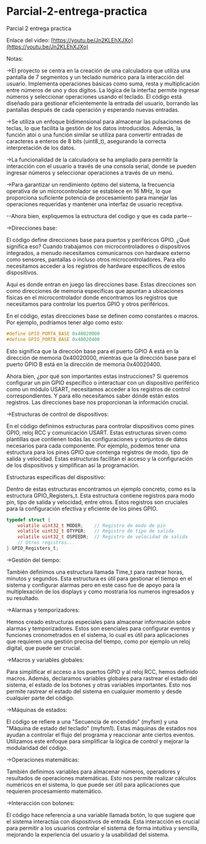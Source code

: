 # Parcial-2-entrega-practica
Parcial 2 entrega practica

Enlace del video: [https://youtu.be/Jn2KLEhXJXo](https://youtu.be/Jn2KLEhXJXo)

Notas:

->El proyecto se centra en la creación de una calculadora que utiliza una pantalla de 7 segmentos y un teclado numérico para la interacción del usuario. Implementa operaciones básicas como suma, resta y multiplicación entre números de uno y dos dígitos. La lógica de la interfaz permite ingresar números y seleccionar operaciones usando el teclado. El código está diseñado para gestionar eficientemente la entrada del usuario, borrando las pantallas después de cada operación y esperando nuevas entradas.

->Se utiliza un enfoque bidimensional para almacenar las pulsaciones de teclas, lo que facilita la gestión de los datos introducidos. Además, la función atoi o una función similar se utiliza para convertir entradas de caracteres a enteros de 8 bits (uint8_t), asegurando la correcta interpretación de los datos.

->La funcionalidad de la calculadora se ha ampliado para permitir la interacción con el usuario a través de una consola serial, donde se pueden ingresar números y seleccionar operaciones a través de un menú. 

->Para garantizar un rendimiento óptimo del sistema, la frecuencia operativa de un microcontrolador se establece en 16 MHz, lo que proporciona suficiente potencia de procesamiento para manejar las operaciones requeridas y mantener una interfaz de usuario receptiva.

--Ahora bien, expliquemos la estructura del codigo y que es cada parte--

->Direcciones base:

El código define direcciones base para puertos y periféricos GPIO. ¿Qué significa eso? Cuando trabajamos con microcontroladores o dispositivos integrados, a menudo necesitamos comunicarnos con hardware externo como sensores, pantallas o incluso otros microcontroladores. Para ello necesitamos acceder a los registros de hardware específicos de estos dispositivos.

Aquí es donde entran en juego las direcciones base. Estas direcciones son como direcciones de memoria específicas que apuntan a ubicaciones físicas en el microcontrolador donde encontramos los registros que necesitamos para controlar los puertos GPIO y otros periféricos.

En el código, estas direcciones base se definen como constantes o macros. Por ejemplo, podríamos tener algo como esto: 
```c
#define GPIO_PORTA_BASE 0x40020000
#define GPIO_PORTB_BASE 0x40020400
```
Esto significa que la dirección base para el puerto GPIO A está en la dirección de memoria 0x40020000, mientras que la dirección base para el puerto GPIO B está en la dirección de memoria 0x40020400.

Ahora bien, ¿por qué son importantes estas instrucciones? Si queremos configurar un pin GPIO específico o interactuar con un dispositivo periférico como un módulo USART, necesitamos acceder a los registros de control correspondientes. Y para ello necesitamos saber dónde están estos registros. Las direcciones base nos proporcionan la información crucial.

->Estructuras de control de dispositivos:

En el código definimos estructuras para controlar dispositivos como pines GPIO, reloj RCC y comunicación USART. Estas estructuras sirven como plantillas que contienen todas las configuraciones y conjuntos de datos necesarios para cada componente. Por ejemplo, podemos tener una estructura para los pines GPIO que contenga registros de modo, tipo de salida y velocidad. Estas estructuras facilitan el acceso y la configuración de los dispositivos y simplifican así la programación.

Estructuras específicas del dispositivo:

Dentro de estas estructuras encontramos un ejemplo concreto, como es la estructura GPIO_Registers_t. Esta estructura contiene registros para modo pin, tipo de salida y velocidad, entre otros. Estos registros son cruciales para la configuración efectiva y eficiente de los pines GPIO.
```c
typedef struct {
    volatile uint32_t MODER;    // Registro de modo de pin
    volatile uint32_t OTYPER;   // Registro de tipo de salida
    volatile uint32_t OSPEEDR;  // Registro de velocidad de salida
    // Otros registros...
} GPIO_Registers_t;
```
->Gestión del tiempo:

También definimos una estructura llamada Time_t para rastrear horas, minutos y segundos. Esta estructura es útil para gestionar el tiempo en el sistema y configurar alarmas pero en este caso fue de apoyo para la multiplexación de los displays y como mostraria los numeros ingresados y su resultado.

->Alarmas y temporizadores:

Hemos creado estructuras especiales para almacenar información sobre alarmas y temporizadores. Estos son esenciales para configurar eventos y funciones cronometrados en el sistema, lo cual es útil para aplicaciones que requieren una gestión precisa del tiempo, como por ejemplo un reloj digital, que puede ser crucial.

->Macros y variables globales:

Para simplificar el acceso a los puertos GPIO y al reloj RCC, hemos definido macros. Además, declaramos variables globales para rastrear el estado del sistema, el estado de los botones y otras variables importantes. Esto nos permite rastrear el estado del sistema en cualquier momento y desde cualquier parte del código.

->Máquinas de estados:

El código se refiere a una "Secuencia de encendido" (myfsm) y una "Máquina de estado del teclado" (myfsm1). Estas máquinas de estados nos ayudan a controlar el flujo del programa y reaccionar ante ciertos eventos. Utilizamos este enfoque para simplificar la lógica de control y mejorar la modularidad del código.

->Operaciones matemáticas:

También definimos variables para almacenar números, operadores y resultados de operaciones matemáticas. Esto nos permite realizar cálculos numéricos en el sistema, lo que puede ser útil para aplicaciones que requieren procesamiento matemático.

->Interacción con botones:

El código hace referencia a una variable llamada botón, lo que sugiere que el sistema interactúa con dispositivos de entrada. Esta interacción es crucial para permitir a los usuarios controlar el sistema de forma intuitiva y sencilla, mejorando la experiencia del usuario y la usabilidad del sistema.
